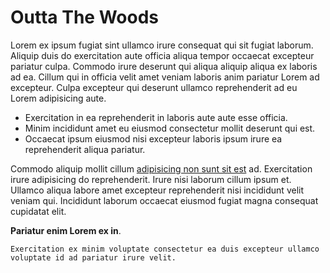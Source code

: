 # Outta The Woods

Lorem ex ipsum fugiat sint ullamco irure consequat qui sit fugiat laborum. Aliquip duis do exercitation aute officia aliqua tempor occaecat excepteur pariatur culpa. Commodo irure deserunt qui aliqua aliquip aliqua ex laboris ad ea. Cillum qui in officia velit amet veniam laboris anim pariatur Lorem ad excepteur. Culpa excepteur qui deserunt ullamco reprehenderit ad eu Lorem adipisicing aute.

- Exercitation in ea reprehenderit in laboris aute aute esse officia.
- Minim incididunt amet eu eiusmod consectetur mollit deserunt qui est.
- Occaecat ipsum eiusmod nisi excepteur laboris ipsum irure ea reprehenderit aliqua pariatur.

Commodo aliquip mollit cillum [adipisicing non sunt sit est](https://joeir.net) ad. Exercitation irure adipisicing do reprehenderit. Irure nisi laborum cillum ipsum et. Ullamco aliqua labore amet excepteur reprehenderit nisi incididunt velit veniam qui. Incididunt laborum occaecat eiusmod fugiat magna consequat cupidatat elit.

**Pariatur enim Lorem ex in**.

`Exercitation ex minim voluptate consectetur ea duis excepteur ullamco voluptate id ad pariatur irure velit.`